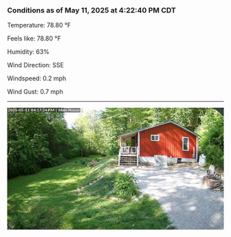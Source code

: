 ### Conditions as of May 11, 2025 at 4:22:40 PM CDT 

Temperature: 78.80 &deg;F

Feels like: 78.80 &deg;F

Humidity: 63%

Wind Direction: SSE

Windspeed: 0.2 mph

Wind Gust: 0.7 mph

---

<img src="./images/latest.jpeg"/>

